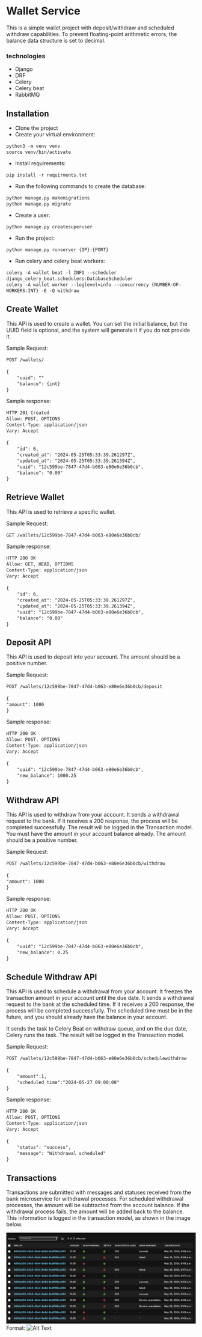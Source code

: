 # Wallet Service
This is a simple wallet project with deposit/withdraw and scheduled withdraw capabilities. To prevent floating-point arithmetic errors, the balance data structure is set to decimal.

### technologies
- Django
- DRF
- Celery
- Celery beat
- RabbitMQ

## Installation
- Clone the project
- Create your virtual environment:
```
python3 -m venv venv
source venv/bin/activate
```
- Install requirements:
```
pip install -r requirments.txt
```
- Run the following commands to create the database:
```
python manage.py makemigrations
python manage.py migrate
```
- Create a user:
```
python manage.py createsuperuser
```
- Run the project:
```
python manage.py runserver {IP}:{PORT}
```
- Run celery and celery beat workers:
```
celery -A wallet beat -l INFO --scheduler django_celery_beat.schedulers:DatabaseScheduler
celery -A wallet worker --loglevel=info --concurrency {NUMBER-OF-WORKERS:INT} -E -Q withdraw
```

## Create Wallet
This API is used to create a wallet. You can set the initial balance, but the UUID field is optional, and the system will generate it if you do not provide it.

Sample Request:
```
POST /wallets/

{
    "uuid": ""
    "balance": {int}
}
```
Sample response:
```
HTTP 201 Created
Allow: POST, OPTIONS
Content-Type: application/json
Vary: Accept

{
    "id": 6,
    "created_at": "2024-05-25T05:33:39.261297Z",
    "updated_at": "2024-05-25T05:33:39.261394Z",
    "uuid": "12c599be-7847-47d4-b063-e80e6e36b0cb",
    "balance": "0.00"
}
```
## Retrieve Wallet
This API is used to retrieve a specific wallet.

Sample Request:
```
GET /wallets/12c599be-7847-47d4-b063-e80e6e36b0cb/
```
Sample response:
```
HTTP 200 OK
Allow: GET, HEAD, OPTIONS
Content-Type: application/json
Vary: Accept

{
    "id": 6,
    "created_at": "2024-05-25T05:33:39.261297Z",
    "updated_at": "2024-05-25T05:33:39.261394Z",
    "uuid": "12c599be-7847-47d4-b063-e80e6e36b0cb",
    "balance": "0.00"
}
```
## Deposit API
This API is used to deposit into your account. The amount should be a positive number.

Sample Request:
```
POST /wallets/12c599be-7847-47d4-b063-e80e6e36b0cb/deposit

{
"amount": 1000
}
```
Sample response:
```
HTTP 200 OK
Allow: POST, OPTIONS
Content-Type: application/json
Vary: Accept

{
    "uuid": "12c599be-7847-47d4-b063-e80e6e36b0cb",
    "new_balance": 1000.25
}
```

## Withdraw API
This API is used to withdraw from your account. It sends a withdrawal request to the bank. If it receives a 200 response, the process will be completed successfully. The result will be logged in the Transaction model. You must have the amount in your account balance already. The amount should be a positive number.

Sample Request:
```
POST /wallets/12c599be-7847-47d4-b063-e80e6e36b0cb/withdraw

{
"amount": 1000
}
```
Sample response:
```
HTTP 200 OK
Allow: POST, OPTIONS
Content-Type: application/json
Vary: Accept

{
    "uuid": "12c599be-7847-47d4-b063-e80e6e36b0cb",
    "new_balance": 0.25
}
```
## Schedule Withdraw API
This API is used to schedule a withdrawal from your account. It freezes the transaction amount in your account until the due date. It sends a withdrawal request to the bank at the scheduled time. If it receives a 200 response, the process will be completed successfully. The scheduled time must be in the future, and you should already have the balance in your account.

It sends the task to Celery Beat on withdraw queue, and on the due date, Celery runs the task. The result will be logged in the Transaction model.

Sample Request:
```
POST /wallets/12c599be-7847-47d4-b063-e80e6e36b0cb/schedulewithdraw

{
    "amount":1,
    "scheduled_time":"2024-05-27 09:00:00"
}
```
Sample response:
```
HTTP 200 OK
Allow: POST, OPTIONS
Content-Type: application/json
Vary: Accept

{
    "status": "success",
    "message": "Withdrawal scheduled"
}
```
## Transactions
Transactions are submitted with messages and statuses received from the bank microservice for withdrawal processes. For scheduled withdrawal processes, the amount will be subtracted from the account balance. If the withdrawal process fails, the amount will be added back to the balance. This information is logged in the transaction model, as shown in the image below.

![GitHub Logo](/images/transactions.png)
Format: ![Alt Text](url)